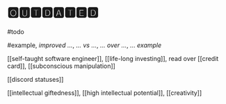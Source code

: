# 🅾🆄🆃🅳🅰🆃🅴🅳

#todo

#example, _improved ..._, _... vs ..._, _... over ..._, _... example_

[[self-taught software engineer]], [[life-long investing]], read over [[credit card]], [[subconscious manipulation]]

[[discord statuses]]

[[intellectual giftedness]], [[high intellectual potential]], [[creativity]]
